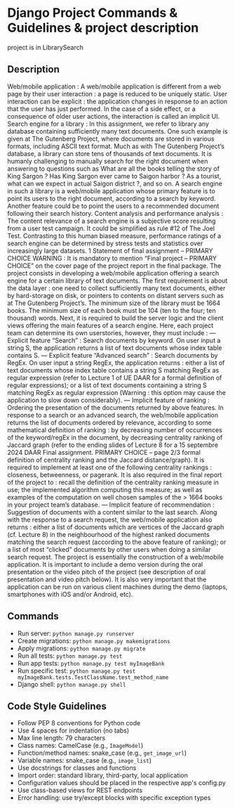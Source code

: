 # Django Project Commands & Guidelines & project description
project is in LibrarySearch
## Description
Web/mobile application : A web/mobile application is different from a web page by their user interaction : a page
is reduced to be uniquely static. User interaction can be explicit : the application changes in response to an action that
the user has just performed. In the case of a side effect, or a consequence of older user actions, the interaction is called
an implicit UI.
Search engine for a library : In this assignment, we refer to library any database containing sufficiently many
text documents. One such example is given at The Gutenberg Project, where documents are stored in various formats,
including ASCII text format. Much as with The Gutenberg Project’s database, a library can store tens of thousands of
text documents. It is humanly challenging to manually search for the right document when answering to questions such
as What are all the books telling the story of King Sargon ? Has King Sargon ever came to Saigon harbor ? As a tourist,
what can we expect in actual Saigon district ?, and so on.
A search engine in such a library is a web/mobile application whose primary feature is to point its users to the right
document, according to a search by keyword. Another feature could be to point the users to a recommended document
following their search history.
Content analysis and performance analysis : The content relevance of a search engine is a subjective score resulting
from a user test campaign. It could be simplified as rule #12 of The Joel Test. Contrasting to this human biased measure,
performance ratings of a search engine can be determined by stress tests and statistics over increasingly large datasets.
1 Statement of final assignment – PRIMARY CHOICE
WARNING : It is mandatory to mention “Final project – PRIMARY CHOICE” on the cover page of the project
report in the final package.
The project consists in developing a web/mobile application offering a search engine for a certain library of text
documents. The first requirement is about the data layer : one need to collect sufficiently many text documents, either by
hard-storage on disk, or pointers to contents on distant servers such as at The Gutenberg Project’s. The minimum size of
the library must be 1664 books. The minimum size of each book must be 104
(ten to the four; ten thousand) words.
Next, it is required to build the server logic and the client views offering the main features of a search engine. Here,
each project team can determine its own userstories, however, they must include :
— Explicit feature “Search” : Search documents by keyword. On user input a string S, the application returns a list
of text documents whose index table contains S.
— Explicit feature “Advanced search” : Search documents by RegEx. On user input a string RegEx, the application
returns : either a list of text documents whose index table contains a string S matching RegEx as regular expression (refer to Lecture 1 of UE DAAR for a formal definition of regular expressions); or a list of text documents
containing a string S matching RegEx as regular expression (Warning : this option may cause the application to
slow down considerably).
— Implicit feature of ranking : Ordering the presentation of the documents returned by above features. In response
to a search or an advanced search, the web/mobile application returns the list of documents ordered by relevance,
according to some mathematical definition of ranking : by decreasing number of occurrences of the keyword/regEx
in the document, by decreasing centrality ranking of Jaccard graph (refer to the ending slides of Lecture 8 for a
15 septembre 2024
DAAR Final assignment. PRIMARY CHOICE – page 2/3
formal definition of centrality ranking and the Jaccard distance/graph). It is required to implement at least one of
the following centrality rankings : closeness, betweenness, or pagerank. It is also required in the final report of the
project to : recall the definition of the centrality ranking measure in use; the implemented algorithm computing
this measure; as well as examples of the computation on well chosen samples of the > 1664 books in your project
team’s database.
— Implicit feature of recommendation : Suggestion of documents with a content similar to the last search. Along
with the response to a search request, the web/mobile application also returns : either a list of documents which
are vertices of the Jaccard graph (cf. Lecture 8) in the neighbourhood of the highest ranked documents matching
the search request (according to the above feature of ranking); or a list of most “clicked” documents by other users
when doing a similar search request.
The project is essentially the construction of a web/mobile application. It is important to include a demo version
during the oral presentation or the video pitch of the project (see description of oral presentation and video pitch below).
It is also very important that the application can be run on various client machines during the demo (laptops, smartphones
with iOS and/or Android, etc).

## Commands
- Run server: `python manage.py runserver`
- Create migrations: `python manage.py makemigrations`
- Apply migrations: `python manage.py migrate`
- Run all tests: `python manage.py test`
- Run app tests: `python manage.py test myImageBank`
- Run specific test: `python manage.py test myImageBank.tests.TestClassName.test_method_name`
- Django shell: `python manage.py shell`

## Code Style Guidelines
- Follow PEP 8 conventions for Python code
- Use 4 spaces for indentation (no tabs)
- Max line length: 79 characters
- Class names: CamelCase (e.g., `ImageModel`)
- Function/method names: snake_case (e.g., `get_image_url`)
- Variable names: snake_case (e.g., `image_list`)
- Use docstrings for classes and functions
- Import order: standard library, third-party, local application
- Configuration values should be placed in the respective app's config.py
- Use class-based views for REST endpoints
- Error handling: use try/except blocks with specific exception types